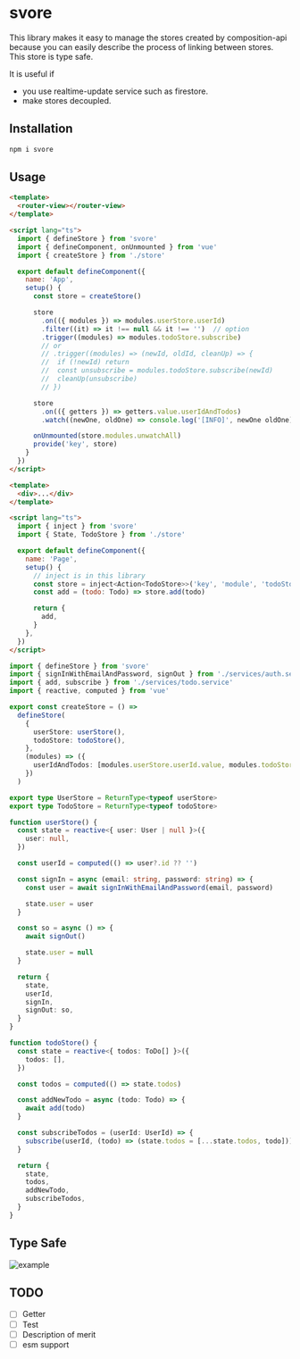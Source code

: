 # svore

This library makes it easy to manage the stores created by composition-api because you can easily describe the process of linking between stores.  
This store is type safe.  

It is useful if 
- you use realtime-update service such as firestore.  
- make stores decoupled.

## Installation

```sh
npm i svore
```

## Usage

```html
<template>
  <router-view></router-view>
</template>

<script lang="ts">
  import { defineStore } from 'svore'
  import { defineComponent, onUnmounted } from 'vue'
  import { createStore } from './store'

  export default defineComponent({
    name: 'App',
    setup() {
      const store = createStore()

      store
        .on(({ modules }) => modules.userStore.userId)
        .filter((it) => it !== null && it !== '')  // option
        .trigger((modules) => modules.todoStore.subscribe)
        // or
        // .trigger((modules) => (newId, oldId, cleanUp) => {
        //  if (!newId) return
        //  const unsubscribe = modules.todoStore.subscribe(newId)
        //  cleanUp(unsubscribe)
        // })

      store
        .on(({ getters }) => getters.value.userIdAndTodos)
        .watch((newOne, oldOne) => console.log('[INFO]', newOne oldOne))

      onUnmounted(store.modules.unwatchAll)
      provide('key', store)
    }
  })
</script>
```

```html
<template>
  <div>...</div>
</template>

<script lang="ts">
  import { inject } from 'svore'
  import { State, TodoStore } from './store'

  export default defineComponent({
    name: 'Page',
    setup() {
      // inject is in this library
      const store = inject<Action<TodoStore>>('key', 'module', 'todoStore')
      const add = (todo: Todo) => store.add(todo)

      return {
        add,
      }
    },
  })
</script>
```

```ts
import { defineStore } from 'svore'
import { signInWithEmailAndPassword, signOut } from './services/auth.service'
import { add, subscribe } from './services/todo.service'
import { reactive, computed } from 'vue'

export const createStore = () =>
  defineStore(
    {
      userStore: userStore(),
      todoStore: todoStore(),
    },
    (modules) => ({
      userIdAndTodos: [modules.userStore.userId.value, modules.todoStore.todos.value],
    })
  )

export type UserStore = ReturnType<typeof userStore>
export type TodoStore = ReturnType<typeof todoStore>

function userStore() {
  const state = reactive<{ user: User | null }>({
    user: null,
  })

  const userId = computed(() => user?.id ?? '')

  const signIn = async (email: string, password: string) => {
    const user = await signInWithEmailAndPassword(email, password)

    state.user = user
  }

  const so = async () => {
    await signOut()

    state.user = null
  }

  return {
    state,
    userId,
    signIn,
    signOut: so,
  }
}

function todoStore() {
  const state = reactive<{ todos: ToDo[] }>({
    todos: [],
  })

  const todos = computed(() => state.todos)

  const addNewTodo = async (todo: Todo) => {
    await add(todo)
  }

  const subscribeTodos = (userId: UserId) => {
    subscribe(userId, (todo) => (state.todos = [...state.todos, todo]))
  }

  return {
    state,
    todos,
    addNewTodo,
    subscribeTodos,
  }
}
```

## Type Safe

![example](https://user-images.githubusercontent.com/55611095/123497694-e792cd80-d669-11eb-88d5-90bcb10e4034.gif)

## TODO
- [ ] Getter
- [ ] Test
- [ ] Description of merit
- [ ] esm support
